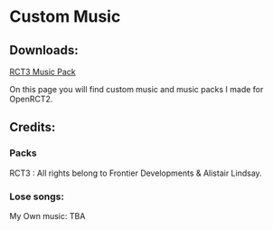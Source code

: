 # Custom Music

## Downloads:

[RCT3 Music Pack](https://downgit.github.io/#/home?url=https://github.com/karst/OpenRCT2Content/tree/main/music/RCT3)

On this page you will find custom music and music packs I made for OpenRCT2. 

## Credits:
### Packs
RCT3 : All rights belong to Frontier Developments & Alistair Lindsay.

### Lose songs:
My Own music: TBA
